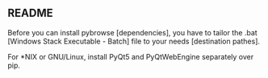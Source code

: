 README
------

Before you can install pybrowse [dependencies],
you have to tailor the .bat [Windows Stack Executable - Batch] file to your needs [destination pathes].

For *NIX or GNU/Linux, install PyQt5 and PyQtWebEngine separately over pip.
